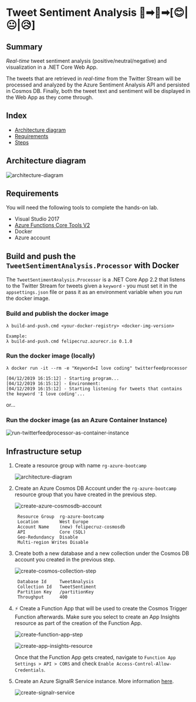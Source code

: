 # Tweet Sentiment Analysis 💬➡🧠➡[😊|😐|😥]

## Summary

 *Real-time* tweet sentiment analysis (positive/neutral/negative) and visualization in a .NET Core Web App.
 
 The tweets that are retrieved in *real-time* from the Twitter Stream will be processed and analyzed by the Azure Sentiment Analysis API and persisted in Cosmos DB. 
 Finally, both the tweet text and sentiment will be displayed in the Web App as they come through.


## Index

- [Architecture diagram](#architecture-diagram)
- [Requirements](#requirements)
- [Steps](#steps)

## Architecture diagram

![architecture-diagram](./docs/images/architecture-diagram.PNG)

## Requirements

You will need the following tools to complete the hands-on lab.

- Visual Studio 2017
- [Azure Functions Core Tools V2](https://github.com/Azure/azure-functions-core-tools#windows)
- Docker
- Azure account

## Build and push the `TweetSentimentAnalysis.Processor` with Docker

The `TweetSentimentAnalysis.Processor` is a .NET Core App 2.2 that listens to the Twitter Stream for tweets given a `keyword` - you must set it in the `appsettings.json` file or pass it as an environment variable when you *run* the docker image.

### Build and publish the docker image

    λ build-and-push.cmd <your-docker-registry> <docker-img-version>

    Example:
    λ build-and-push.cmd felipecruz.azurecr.io 0.1.0

### Run the docker image (locally)

    λ docker run -it --rm -e "Keyword=I love coding" twitterfeedprocessor

    [04/12/2019 16:15:12] - Starting program...
    [04/12/2019 16:15:12] - Environment:
    [04/12/2019 16:15:12] - Starting listening for tweets that contains the keyword 'I love coding'...

or... 

### Run the docker image (as an Azure Container Instance)

![run-twitterfeedprocessor-as-container-instance](./docs/images/run-twitterfeedprocessor-as-container-instance.PNG)

## Infrastructure setup

1. Create a resource group with name `rg-azure-bootcamp`

    ![architecture-diagram](./docs/images/create-resource-group-step.PNG)

2. Create an Azure Cosmos DB Account under the `rg-azure-bootcamp` resource group that you have created in the previous step.

    ![create-azure-cosmosdb-account](./docs/images/create-azure-cosmosdb-account.PNG)

        Resource Group  rg-azure-bootcamp
        Location        West Europe
        Account Name    (new) felipecruz-cosmosdb
        API             Core (SQL)
        Geo-Redundancy  Disable
        Multi-region Writes Disable

3. Create both a new database and a new collection under the Cosmos DB account you created in the previous step.

    ![create-cosmos-collection-step](./docs/images/create-cosmos-collection-step.PNG)

        Database Id     TweetAnalysis
        Collection Id   TweetSentiment
        Partition Key   /partitionKey
        Throughput      400

4. ⚡ Create a Function App that will be used to create the Cosmos Trigger Function afterwards. Make sure you select to create an App Insights resource as part of the creation of the Function App.

    ![create-function-app-step](./docs/images/create-function-app-step.PNG)

    ![create-app-insights-resource](./docs/images/create-app-insights-resource.PNG)

    Once that the Function App gets created, navigate to `Function App Settings > API > CORS` and check `Enable Access-Control-Allow-Credentials`. 
    
5. Create an Azure SignalR Service instance. More information [here](https://docs.microsoft.com/en-us/azure/azure-signalr/signalr-quickstart-azure-functions-csharp).

    ![create-signalr-service](./docs/images/create-signalr-service.PNG)